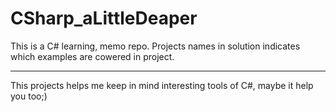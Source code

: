 # CSharp_aLittleDeaper

This is a С# learning, memo repo.
Projects names in solution indicates which examples are cowered in project.


***
This projects helps me keep in mind interesting tools of C#, maybe it help you too;)
